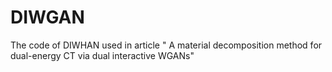 # DIWGAN
The code of DIWHAN used in article " A material decomposition method for dual-energy CT via dual interactive WGANs" 
